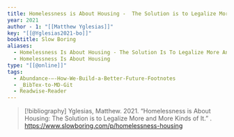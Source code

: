 ```yaml
---
title: Homelessness is About Housing -  The Solution is to Legalize More and More Kinds of It
year: 2021
author - 1: "[[Matthew Yglesias]]"
key: "[[@Yglesias2021-bo]]"
booktitle: Slow Boring
aliases:
  - Homelessness Is About Housing - The Solution Is To Legalize More And More Kinds Of It
  - Homelessness Is About Housing
type: "[[@online]]"
tags:
  - Abundance-–-How-We-Build-a-Better-Future-Footnotes
  - _BibTex-to-MD-Git
  - Readwise-Reader
---
```


> [!bibliography]
> Yglesias, Matthew. 2021. “Homelessness is About Housing: The Solution is to Legalize More and More Kinds of It.” . https://www.slowboring.com/p/homelessness-housing